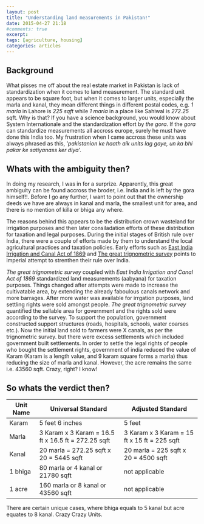 ```yaml
---
layout: post
title: "Understanding land measurements in Pakistan!"
date: 2015-04-27 21:18
#comments: true
excerpt:
tags: [agriculture, housing]
categories: articles
---
```

## Background
What pisses me off about the real estate market in Pakistan is lack of standardization when it comes to land measurement. The standard unit appears to be square foot, but when it comes to larger units, especially the marla and kanal, they mean different things in different postal codes, e.g. *1 marla* in Lahore is *225 sqft* while *1 marla* in a place like Sahiwal is *272.25* sqft. Why is that? If you have a science background, you would know about System Internationale and the standardization effort by *the gora*. If the *gora* can standardize measurements all accross europe, surely he must have done this India too. My frustration when I came accross these units was always phrased as this, '*pakistanion ke haath aik units lag gaye, un ka bhi pakar ke satiyanass ker diya*'. 

## Whats with the ambiguity then? 
In doing my research, I was in for a surprize. Apparently, this great ambiguity can be found accross the broder, i.e. India and is left by the gora himself!!. Before I go any further, I want to point out that the ownership deeds we have are always in kanal and marla, the smallest unit for area, and there is no mention of killa or bhiga any where. 

The reasons behind this appears to be the distribution crown wasteland for irrigation purposes and then later consiladation efforts of these distribution for taxation and legal purposes. During the initial stages of British rule over India, there were a couple of efforts made by them to understand the local agricultural practices and taxation policies. Early efforts such as [East India Irrigation and Canal Act of 1869](http://en.wikipedia.org/wiki/East_India_Irrigation_and_Canal_Act_1869) and [The great trignometric survey](http://en.wikipedia.org/wiki/Great_Trigonometrical_Survey) points to imperial attempt to strenthen their rule over India.

*The great trignometric survey* coupled with *East India Irrigation and Canal Act of 1869* standardized land measurements (aabyana) for taxation purposes. Things changed after attempts were made to increase the cultivatable area, by extending the already faboulous canals network and more barrages. After more water was available for irrgation purposes, land settling rights were sold amongst people. *The great trignometric survey* quantified the sellable area for government and the rights sold were according to the survey. To support the population, government constructed support structures (roads, hospitals, schools, water coarses etc.). Now the initial land sold to farmers were X canals, as per the trignometric survey. but there were excess settlements which included government built settlements. In order to settle the legal rights of people who bought the settlement rights, government of india reduced the value of Karam (Karam is a length value, and 9 karam square forms a marla) thus reducing the size of marla and kanal. However, the acre remains the same i.e. 43560 sqft. Crazy, right? I know!

## So whats the verdict then?

Unit Name | Universal Standard | Adjusted Standard
---|---|---|
Karam | 5 feet 6 inches | 5 feet
Marla | 3 Karam x 3 Karam = 16.5 ft x 16.5 ft = 272.25 sqft | 3 Karam x 3 Karam = 15 ft x 15 ft = 225 sqft
Kanal | 20 marla = 272.25 sqft x 20 = 5445 sqft | 20 marla = 225 sqft x 20 = 4500 sqft
1 bhiga | 80 marla or 4 kanal or 21780 sqft | not applicable
1 acre | 160 marla or 8 kanal or 43560 sqft | not applicable

There are certain unique cases, where bhiga equals to 5 kanal but acre equates to 8 kanal. Crazy Crazy Units.

